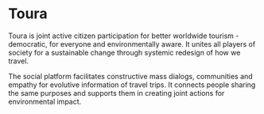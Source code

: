 # Toura

Toura is joint active citizen participation for better worldwide tourism - democratic, for everyone and environmentally aware.
It unites all players of society for a sustainable change through systemic redesign of how we travel.

The social platform facilitates constructive mass dialogs, communities and empathy for evolutive information of travel trips. It connects people sharing the same purposes and supports them in creating joint actions for environmental impact.
